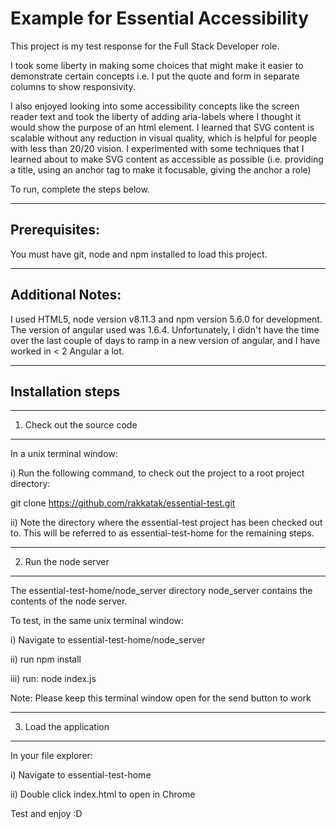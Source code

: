 # Example for Essential Accessibility

This project is my test response for the Full Stack Developer role.

I took some liberty in making some choices that might make it easier to demonstrate certain concepts i.e. I put the quote and form in separate columns to show responsivity.

I also enjoyed looking into some accessibility concepts like the screen reader text and took the liberty of adding aria-labels where I thought it would show the purpose of an html element. I learned that SVG content is scalable without any reduction in visual quality, which is helpful for people with less than 20/20 vision. I experimented with some techniques that I learned about to make SVG content as accessible as possible (i.e. providing a title, using an anchor tag to make it focusable, giving the anchor a role)

To run, complete the steps below. 

------------------------------
Prerequisites:
------------------------------

You must have git, node and npm installed to load this project.

------------------------------
Additional Notes:
------------------------------

I used HTML5, node version v8.11.3 and npm version 5.6.0 for development. The version of angular used was 1.6.4. Unfortunately, I didn't have the time over the last couple of days to ramp in a new version of angular, and I have worked in < 2 Angular a lot.

------------------------------
Installation steps
------------------------------
------------------------------
1) Check out the source code
------------------------------

In a unix terminal window:

i) Run the following command, to check out the project to a root project directory:

git clone https://github.com/rakkatak/essential-test.git

ii) Note the directory where the essential-test project has been checked out to. This will be referred to as essential-test-home for the remaining steps.

------------------------------
2) Run the node server
------------------------------

The essential-test-home/node_server directory node_server contains the contents of the node server. 

To test, in the same unix terminal window:

i) Navigate to essential-test-home/node_server

ii) run npm install

iii) run:
node index.js

Note: Please keep this terminal window open for the send button to work 

------------------------------
3) Load the application
------------------------------

In your file explorer:

i) Navigate to essential-test-home

ii) Double click index.html to open in Chrome

Test and enjoy :D
